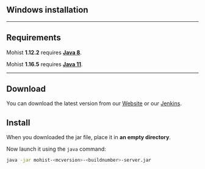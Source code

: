 ## Windows installation

---
Requirements
---

Mohist **1.12.2** requires **[Java 8](https://adoptopenjdk.net/?variant=openjdk8&jvmVariant=hotspot)**.

Mohist **1.16.5** requires **[Java 11](https://adoptopenjdk.net/?variant=openjdk11&jvmVariant=hotspot)**.

---
Download
---

You can download the latest version from our [Website](https://mohistmc.com/download) or our [Jenkins](https://ci.codemc.org/job/MohistMC/).

Install
---

When you downloaded the jar file, place it in **an empty directory**.

Now launch it using the `java` command:

```bash
java -jar mohist-<mcversion>-<buildnumber>-server.jar
```